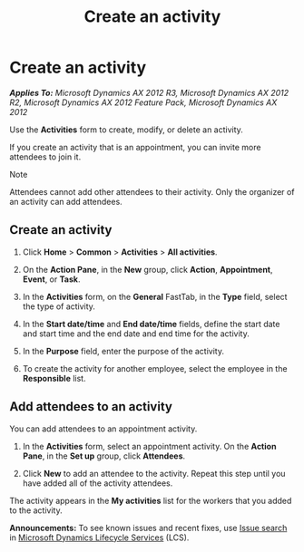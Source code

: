 ﻿---
title: Create an activity
TOCTitle: Create an activity
ms:assetid: 072a33f3-acfc-4565-a218-bc45ab52d8a5
ms:mtpsurl: https://technet.microsoft.com/en-us/library/Aa569722(v=AX.60)
ms:contentKeyID: 36811393
ms.date: 04/18/2014
mtps_version: v=AX.60
---

# Create an activity 


_**Applies To:** Microsoft Dynamics AX 2012 R3, Microsoft Dynamics AX 2012 R2, Microsoft Dynamics AX 2012 Feature Pack, Microsoft Dynamics AX 2012_

Use the **Activities** form to create, modify, or delete an activity.

If you create an activity that is an appointment, you can invite more attendees to join it.


> [!NOTE]
> <P>Attendees cannot add other attendees to their activity. Only the organizer of an activity can add attendees.</P>



## Create an activity

1.  Click **Home** \> **Common** \> **Activities** \> **All activities**.

2.  On the **Action Pane**, in the **New** group, click **Action**, **Appointment**, **Event**, or **Task**.

3.  In the **Activities** form, on the **General** FastTab, in the **Type** field, select the type of activity.

4.  In the **Start date/time** and **End date/time** fields, define the start date and start time and the end date and end time for the activity.

5.  In the **Purpose** field, enter the purpose of the activity.

6.  To create the activity for another employee, select the employee in the **Responsible** list.

## Add attendees to an activity

You can add attendees to an appointment activity.

1.  In the **Activities** form, select an appointment activity. On the **Action Pane**, in the **Set up** group, click **Attendees**.

2.  Click **New** to add an attendee to the activity. Repeat this step until you have added all of the activity attendees.

The activity appears in the **My activities** list for the workers that you added to the activity.

  
**Announcements:** To see known issues and recent fixes, use [Issue search](http://go.microsoft.com/fwlink/?linkid=389258) in [Microsoft Dynamics Lifecycle Services](http://go.microsoft.com/fwlink/?linkid=306505) (LCS).

